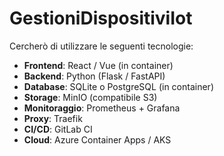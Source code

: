 # GestioniDispositiviIot

Cercherò di utilizzare le seguenti tecnologie:

- **Frontend**: React / Vue (in container)
- **Backend**: Python (Flask / FastAPI)
- **Database**: SQLite o PostgreSQL (in container)
- **Storage**: MinIO (compatibile S3)
- **Monitoraggio**: Prometheus + Grafana
- **Proxy**: Traefik
- **CI/CD**: GitLab CI
- **Cloud**: Azure Container Apps / AKS
